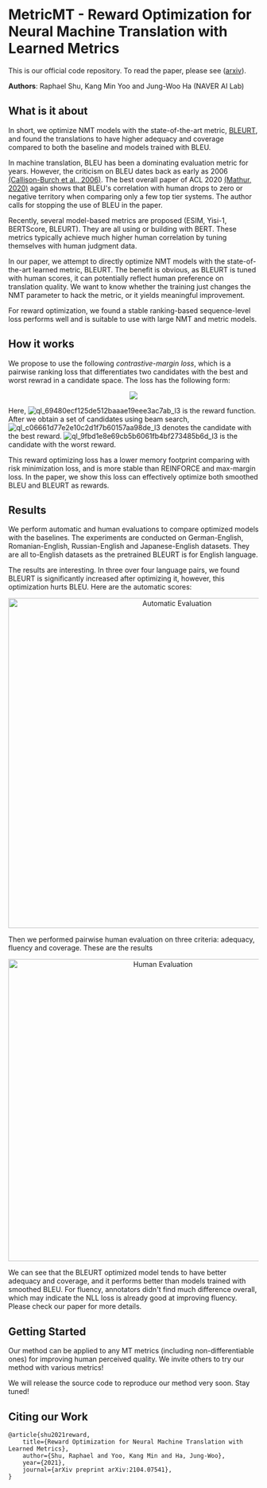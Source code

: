 # MetricMT - Reward Optimization for Neural Machine Translation with Learned Metrics

This is our official code repository. To read the paper, please see ([arxiv](https://arxiv.org/abs/2104.07541)).

**Authors**: Raphael Shu, Kang Min Yoo and Jung-Woo Ha (NAVER AI Lab)

## What is it about

In short, we optimize NMT models with the state-of-the-art metric, [BLEURT](https://ai.googleblog.com/2020/05/evaluating-natural-language-generation.html), and found the translations to have higher adequacy and coverage compared to both the baseline and models trained with BLEU.

In machine translation, BLEU has been a dominating evaluation metric for years. However, the criticism on BLEU dates back as early as 2006 [(Callison-Burch et al., 2006)](https://www.aclweb.org/anthology/E06-1032.pdf). The best overall paper of ACL 2020 [(Mathur, 2020)](https://www.aclweb.org/anthology/2020.acl-main.448.pdf) again shows that BLEU's correlation with human drops to zero or negative territory when comparing only a few top tier systems. The author calls for stopping the use of BLEU in the paper.

Recently, several model-based metrics are proposed (ESIM, Yisi-1, BERTScore, BLEURT). They are all using or building with BERT. These metrics typically achieve much higher human correlation by tuning themselves with human judgment data.

In our paper, we attempt to directly optimize NMT models with the state-of-the-art learned metric, BLEURT. The benefit is obvious, as BLEURT is tuned with human scores, it can potentially reflect human preference on translation quality. We want to know whether the training just changes the NMT parameter to hack the metric, or it yields meaningful improvement.

For reward optimization, we found a stable ranking-based sequence-level loss performs well and is suitable to use with large NMT and metric models.

## How it works

We propose to use the following *contrastive-margin loss*, which is a pairwise ranking loss that differentiates two candidates with the best and worst rewrad in a candidate space. The loss has the following form:

<p align="center">
   <img align="center" src="https://user-images.githubusercontent.com/1029280/114988251-173a9200-9ed1-11eb-8180-b59d839a876a.png" />
</p>

Here, ![ql_69480ecf125de512baaae19eee3ac7ab_l3](https://user-images.githubusercontent.com/1029280/114988978-edce3600-9ed1-11eb-87c8-6331ed4b661f.png) is the reward function. After we obtain a set of candidates using beam search,  ![ql_c06661d77e2e10c2d1f7b60157aa98de_l3](https://user-images.githubusercontent.com/1029280/114988983-eeff6300-9ed1-11eb-832f-cc99d3bc1b58.png) denotes the candidate with the best reward. ![ql_9fbd1e8e69cb5b6061fb4bf273485b6d_l3](https://user-images.githubusercontent.com/1029280/114988981-ee66cc80-9ed1-11eb-9986-51154469fbc8.png) is the candidate with the worst reward.

This reward optimizing loss has a lower memory footprint comparing with risk minimization loss, and is more stable than REINFORCE and max-margin loss. In the paper, we show this loss can effectively optimize both smoothed BLEU and BLEURT as rewards.


## Results

We perform automatic and human evaluations to compare optimized models with the baselines. The experiments are conducted on German-English, Romanian-English, Russian-English and Japanese-English datasets. They are all to-English datasets as the pretrained BLEURT is for English language.

The results are interesting. In three over four language pairs, we found BLEURT is significantly increased after optimizing it, however, this optimization hurts BLEU. Here are the automatic scores:

<p align="center">
<img width="663" alt="Automatic Evaluation" src="https://user-images.githubusercontent.com/1029280/114991517-a1382a00-9ed4-11eb-94ed-e21fb727ced1.png">
</p>

Then we performed pairwise human evaluation on three criteria: adequacy, fluency and coverage. These are the results

<p align="center">
<img width="607" alt="Human Evaluation" src="https://user-images.githubusercontent.com/1029280/114990716-c4160e80-9ed3-11eb-9c13-e6f5fab084a5.png">
</p>

We can see that the BLEURT optimized model tends to have better adequacy and coverage, and it performs better than models trained with smoothed BLEU. For fluency, annotators didn't find much difference overall, which may indicate the NLL loss is already good at improving fluency. Please check our paper for more details. 

## Getting Started ##

Our method can be applied to any MT metrics (including non-differentiable ones) for improving human perceived quality. We invite others to try our method with various metrics!

We will release the source code to reproduce our method very soon. Stay tuned!

## Citing our Work ##

```
@article{shu2021reward,
    title={Reward Optimization for Neural Machine Translation with Learned Metrics},
    author={Shu, Raphael and Yoo, Kang Min and Ha, Jung-Woo},
    year={2021},
    journal={arXiv preprint arXiv:2104.07541},
}
```
